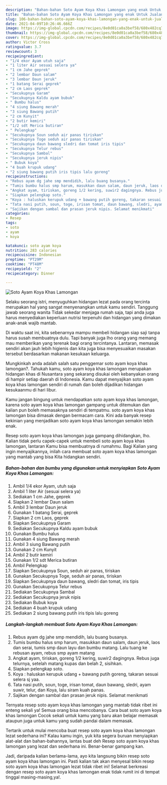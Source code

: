 ```yaml
---
description: "Bahan-bahan Soto Ayam Koya Khas Lamongan yang enak Untuk Jualan"
title: "Bahan-bahan Soto Ayam Koya Khas Lamongan yang enak Untuk Jualan"
slug: 106-bahan-bahan-soto-ayam-koya-khas-lamongan-yang-enak-untuk-jualan
date: 2021-04-09T10:26:46.666Z
image: https://img-global.cpcdn.com/recipes/8e0d01ca0a3bef58/680x482cq70/soto-ayam-koya-khas-lamongan-foto-resep-utama.jpg
thumbnail: https://img-global.cpcdn.com/recipes/8e0d01ca0a3bef58/680x482cq70/soto-ayam-koya-khas-lamongan-foto-resep-utama.jpg
cover: https://img-global.cpcdn.com/recipes/8e0d01ca0a3bef58/680x482cq70/soto-ayam-koya-khas-lamongan-foto-resep-utama.jpg
author: Victor Cross
ratingvalue: 3.7
reviewcount: 3
recipeingredient:
- "1/4 ekor Ayam utuh saja"
- "1 liter Air sesuai selera ya"
- "1 cm Jahe geprek"
- "2 lembar Daun salam"
- "3 lembar Daun jeruk"
- "1 batang Serai geprek"
- "2 cm Laos geprek"
- "Secukupnya Garam"
- "Secukupnya Kaldu ayam bubuk"
- " Bumbu halus"
- "4 siung Bawang merah"
- "3 siung Bawang putih"
- "2 cm Kunyit"
- "2 butir kemiri"
- "1/2 sdt Merica butiran"
- " Pelengkap"
- "Secukupnya Soun seduh air panas tiriskan"
- "Secukupnya Toge seduh air panas tiriskan"
- "Secukupnya daun bawang sledri dan tomat iris tipis"
- "Secukupnya Telur rebus"
- "Secukupnya Sambal"
- "Secukupnya jeruk nipis"
- " Bubuk koya"
- "4 buah krupuk udang"
- "2 siung bawang putih iris tipis lalu goreng"
recipeinstructions:
- "Rebus ayam dg jahe smp mendidih, lalu buang busanya."
- "Tumis bumbu halus smp harum, masukkan daun salam, daun jeruk, laos dan serai, tumis smp daun layu dan bumbu matang. Lalu tuang ke rebusan ayam, rebus smp ayam matang"
- "Angkat ayam, tiriskan, goreng 1/2 kering, suwir2 dagingnya. Rebus juga telurnya, setelah matang kupas dan belah 2, sisihkan."
- "Siapkan pelengkap soto."
- "Koya : haluskan kerupuk udang + bawang putih goreng, takaran sesuai selera sj yaa."
- "Tata nasi putih, soun, toge, irisan tomat, daun bawang, sledri, ayam suwir, telur, dan Koya, lalu siram kuah panas."
- "Sajikan dengan sambal dan prasan jeruk nipis. Selamat menikmati"
categories:
- Resep
tags:
- soto
- ayam
- koya

katakunci: soto ayam koya 
nutrition: 283 calories
recipecuisine: Indonesian
preptime: "PT29M"
cooktime: "PT48M"
recipeyield: "2"
recipecategory: Dinner

---
```



![Soto Ayam Koya Khas Lamongan](https://img-global.cpcdn.com/recipes/8e0d01ca0a3bef58/680x482cq70/soto-ayam-koya-khas-lamongan-foto-resep-utama.jpg)

Selaku seorang istri, menyuguhkan hidangan lezat pada orang tercinta merupakan hal yang sangat menyenangkan untuk kamu sendiri. Tanggung jawab seorang  wanita Tidak sekedar menjaga rumah saja, tapi anda juga harus menyediakan keperluan nutrisi terpenuhi dan hidangan yang dimakan anak-anak wajib mantab.

Di waktu  saat ini, kita sebenarnya mampu membeli hidangan siap saji tanpa harus susah membuatnya dulu. Tapi banyak juga lho orang yang memang mau memberikan yang terenak bagi orang tercintanya. Lantaran, memasak sendiri akan jauh lebih higienis dan kita juga bisa menyesuaikan masakan tersebut berdasarkan makanan kesukaan keluarga. 



Mungkinkah anda adalah salah satu penggemar soto ayam koya khas lamongan?. Tahukah kamu, soto ayam koya khas lamongan merupakan hidangan khas di Nusantara yang sekarang disukai oleh kebanyakan orang di hampir setiap daerah di Indonesia. Kamu dapat menyajikan soto ayam koya khas lamongan sendiri di rumah dan boleh dijadikan hidangan kesukaanmu di hari libur.

Kamu jangan bingung untuk mendapatkan soto ayam koya khas lamongan, karena soto ayam koya khas lamongan gampang untuk ditemukan dan kalian pun boleh memasaknya sendiri di tempatmu. soto ayam koya khas lamongan bisa dimasak dengan bermacam cara. Kini ada banyak resep kekinian yang menjadikan soto ayam koya khas lamongan semakin lebih enak.

Resep soto ayam koya khas lamongan juga gampang dihidangkan, lho. Kalian tidak perlu capek-capek untuk membeli soto ayam koya khas lamongan, lantaran Kamu bisa membuatnya di rumahmu. Bagi Kalian yang ingin menyajikannya, inilah cara membuat soto ayam koya khas lamongan yang mantab yang bisa Kita hidangkan sendiri.

<!--inarticleads1-->

##### Bahan-bahan dan bumbu yang digunakan untuk menyiapkan Soto Ayam Koya Khas Lamongan:

1. Ambil 1/4 ekor Ayam, utuh saja
1. Ambil 1 liter Air (sesuai selera ya)
1. Sediakan 1 cm Jahe, geprek
1. Siapkan 2 lembar Daun salam
1. Ambil 3 lembar Daun jeruk
1. Gunakan 1 batang Serai, geprek
1. Siapkan 2 cm Laos, geprek
1. Siapkan Secukupnya Garam
1. Sediakan Secukupnya Kaldu ayam bubuk
1. Gunakan  Bumbu halus
1. Gunakan 4 siung Bawang merah
1. Ambil 3 siung Bawang putih
1. Gunakan 2 cm Kunyit
1. Ambil 2 butir kemiri
1. Gunakan 1/2 sdt Merica butiran
1. Ambil  Pelengkap
1. Siapkan Secukupnya Soun, seduh air panas, tiriskan
1. Gunakan Secukupnya Toge, seduh air panas, tiriskan
1. Siapkan Secukupnya daun bawang, sledri dan tomat, iris tipis
1. Gunakan Secukupnya Telur rebus
1. Sediakan Secukupnya Sambal
1. Sediakan Secukupnya jeruk nipis
1. Sediakan  Bubuk koya
1. Sediakan 4 buah krupuk udang
1. Sediakan 2 siung bawang putih iris tipis lalu goreng




<!--inarticleads2-->

##### Langkah-langkah membuat Soto Ayam Koya Khas Lamongan:

1. Rebus ayam dg jahe smp mendidih, lalu buang busanya.
1. Tumis bumbu halus smp harum, masukkan daun salam, daun jeruk, laos dan serai, tumis smp daun layu dan bumbu matang. Lalu tuang ke rebusan ayam, rebus smp ayam matang
1. Angkat ayam, tiriskan, goreng 1/2 kering, suwir2 dagingnya. Rebus juga telurnya, setelah matang kupas dan belah 2, sisihkan.
1. Siapkan pelengkap soto.
1. Koya : haluskan kerupuk udang + bawang putih goreng, takaran sesuai selera sj yaa.
1. Tata nasi putih, soun, toge, irisan tomat, daun bawang, sledri, ayam suwir, telur, dan Koya, lalu siram kuah panas.
1. Sajikan dengan sambal dan prasan jeruk nipis. Selamat menikmati




Ternyata resep soto ayam koya khas lamongan yang mantab tidak ribet ini enteng sekali ya! Semua orang bisa mencobanya. Cara buat soto ayam koya khas lamongan Cocok sekali untuk kamu yang baru akan belajar memasak ataupun juga untuk kamu yang sudah pandai dalam memasak.

Tertarik untuk mulai mencoba buat resep soto ayam koya khas lamongan lezat sederhana ini? Kalau kamu ingin, yuk kita segera buruan menyiapkan alat-alat dan bahan-bahannya, lantas buat deh Resep soto ayam koya khas lamongan yang lezat dan sederhana ini. Benar-benar gampang kan. 

Jadi, daripada kalian berlama-lama, ayo kita langsung bikin resep soto ayam koya khas lamongan ini. Pasti kalian tak akan menyesal bikin resep soto ayam koya khas lamongan lezat tidak ribet ini! Selamat berkreasi dengan resep soto ayam koya khas lamongan enak tidak rumit ini di tempat tinggal masing-masing,ya!.

